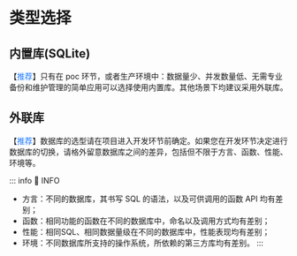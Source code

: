 # 类型选择

## 内置库(SQLite)

【<font color="#1677FF">推荐</font>】只有在 poc 环节，或者生产环境中：数据量少、并发数量低、无需专业备份和维护管理的简单应用可以选择使用内置库。其他场景下均建议采用外联库。

## 外联库

【<font color="#1677FF">推荐</font>】数据库的选型请在项目进入开发环节前确定。如果您在开发环节决定进行数据库的切换，请格外留意数据库之间的差异，包括但不限于方言、函数、性能、环境等。

::: info 📍 INFO
- 方言：不同的数据库，其书写 SQL 的语法，以及可供调用的函数 API 均有差别；
- 函数：相同功能的函数在不同的数据库中，命名以及调用方式均有差别；
- 性能：相同SQL、相同数据量级在不同的数据库中，性能表现均有差别；
- 环境：不同数据库所支持的操作系统，所依赖的第三方库均有差别。
:::

